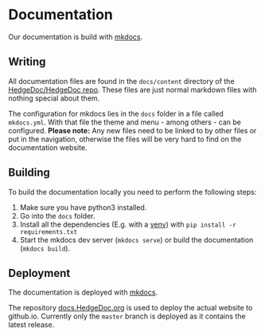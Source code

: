 # Documentation

Our documentation is build with [mkdocs][mkdocs].

## Writing

All documentation files are found in the `docs/content` directory of
the [HedgeDoc/HedgeDoc repo](https://github.com/hedgedoc/hedgedoc). These files are just normal
markdown files with nothing special about them.

The configuration for mkdocs lies in the `docs` folder in a file called `mkdocs.yml`. With that file
the theme and menu - among others - can be configured.
**Please note:** Any new files need to be linked to by other files or put in the navigation,
otherwise the files will be very hard to find on the documentation website.

## Building

To build the documentation locally you need to perform the following steps:

1. Make sure you have python3 installed.
2. Go into the `docs` folder.
3. Install all the dependencies (E.g. with a [venv](https://docs.python.org/3/library/venv.html))
   with `pip install -r requirements.txt`
4. Start the mkdocs dev server (`mkdocs serve`) or build the documentation (`mkdocs build`).

## Deployment

The documentation is deployed with [mkdocs][mkdocs].

The repository [docs.HedgeDoc.org][docs.HedgeDoc.org] is used to deploy the actual website
to github.io. Currently only the `master` branch is deployed as it contains the latest release.

[mkdocs]: https://www.mkdocs.org
[docs.HedgeDoc.org]: https://github.com/hedgedoc/docs.hedgedoc.org
